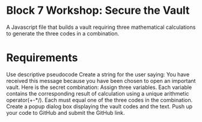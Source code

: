 # Block 7 Workshop: Secure the Vault
A Javascript file that builds a vault requiring three mathematical calculations to generate the three codes in a combination.

# Requirements
Use descriptive pseudocode 
Create a string for the user saying: You have received this message because you have been chosen to open an important vault. Here is the secret combination:
Assign three variables. Each variable contains the corresponding result of calculation using a unique arithmetic operator(+-*/). Each must equal one of the three codes in the combination.
Create a popup dialog box displaying the vault codes and the text.
Push up your code to GitHub and submit the GitHub link.
